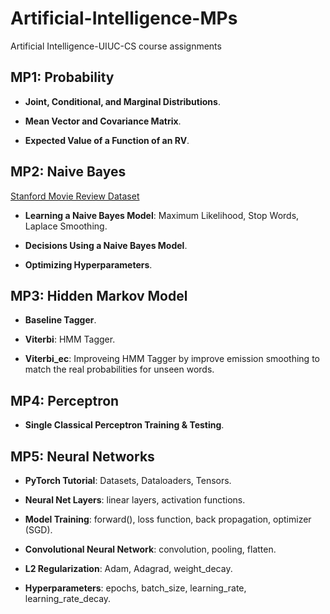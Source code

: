 # Artificial-Intelligence-MPs
Artificial Intelligence-UIUC-CS course assignments

## MP1: Probability
 *  **Joint, Conditional, and Marginal Distributions**.

 *  **Mean Vector and Covariance Matrix**.

 *  **Expected Value of a Function of an RV**.

## MP2: Naive Bayes
[Stanford Movie Review Dataset](https://ai.stanford.edu/~amaas/data/sentiment/)

 *  **Learning a Naive Bayes Model**: Maximum Likelihood, Stop Words, Laplace Smoothing.

 *  **Decisions Using a Naive Bayes Model**.

 *  **Optimizing Hyperparameters**.

## MP3: Hidden Markov Model
 *  **Baseline Tagger**.

 *  **Viterbi**: HMM Tagger.

 *  **Viterbi_ec**: Improveing HMM Tagger by improve emission smoothing to match the real probabilities for unseen words.

## MP4: Perceptron
 *  **Single Classical Perceptron Training & Testing**.

## MP5: Neural Networks
 *  **PyTorch Tutorial**: Datasets, Dataloaders, Tensors.

 *  **Neural Net Layers**: linear layers, activation functions.

 *  **Model Training**: forward(), loss function, back propagation, optimizer (SGD).

 *  **Convolutional Neural Network**: convolution, pooling, flatten.

 *  **L2 Regularization**: Adam, Adagrad, weight_decay.

 *  **Hyperparameters**: epochs, batch_size, learning_rate, learning_rate_decay.
